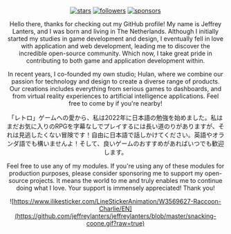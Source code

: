 <div align="center">
  
[![stars](https://img.shields.io/github/stars/jeffreylanters?color=fe8523&label=stargazers&style=for-the-badge)](https://github.com/jeffreylanters?tab=repositories&q=&type=&language=&sort=stargazers)
[![followers](https://img.shields.io/github/followers/jeffreylanters?style=for-the-badge)](https://github.com/jeffreylanters?tab=followers)
[![sponsors](https://img.shields.io/github/sponsors/jeffreylanters?color=E12C9A&style=for-the-badge)](https://github.com/sponsors/jeffreylanters)

Hello there, thanks for checking out my GitHub profile! My name is Jeffrey Lanters, and I was born and living in The Netherlands. Although I initially started my studies in game development and design, I eventually fell in love with application and web development, leading me to discover the incredible open-source community. Which now, I take great pride in contributing to both game and application development within.

In recent years, I co-founded my own studio; Hulan, where we combine our passion for technology and design to create a diverse range of products. Our creations includes everything from serious games to dashboards, and from virtual reality experiences to artificial intelligence applications. Feel free to come by if you're nearby!

「レトロ」ゲームへの愛から、私は2022年に日本語の勉強を始めました。私はまだお気に入りのRPGを字幕なしでプレイするには長い道のりがありますが、それは見逃したくない冒険です！自由に日本語で話しかけてください。英語やオランダ語でも構いませんよ！そして、良いゲームのおすすめがあればいつでも歓迎します。

Feel free to use any of my modules. If you're using any of these modules for production purposes, please consider sponsoring me to support my open-source projects. It means the world to me and truly enables me to continue doing what I love. Your support is immensely appreciated! Thank you!

![https://www.ilikesticker.com/LineStickerAnimation/W3569627-Raccoon-Charlie/EN](https://github.com/jeffreylanters/jeffreylanters/blob/master/snacking-coone.gif?raw=true)

</div>

